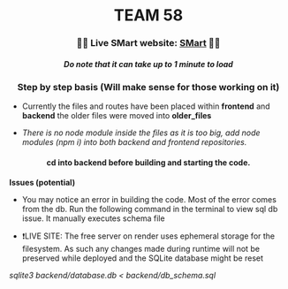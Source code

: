 <h1 align="center">TEAM 58</h1>

<h3 align="center">🔴🚨 Live SMart website: <a href="https://smart-k1xu.onrender.com/">SMart</a> 🚨🔴</h3>
<h5 align="center"><em>Do note that it can take up to 1 minute to load</em> </h5>

<h3 align="center">Step by step basis (Will make sense for those working on it)</h3>

- Currently the files and routes have been placed within **frontend** and **backend** the older files were moved into **older_files**

- *There is no node module inside the files as it is too big, add node modules (npm i) into both backend and frontend repositories.*

<h4 align="center">cd into backend before building and starting the code. </h4>


**Issues (potential)**
- You may notice an error in building the code. Most of the error comes from the db. Run the following command in the terminal to view sql db issue. It manually executes schema file

- ❗LIVE SITE: The free server on render uses ephemeral storage for the filesystem. As such any changes made during runtime will not be preserved while deployed and the SQLite database might be reset 


*sqlite3 backend/database.db < backend/db_schema.sql*
